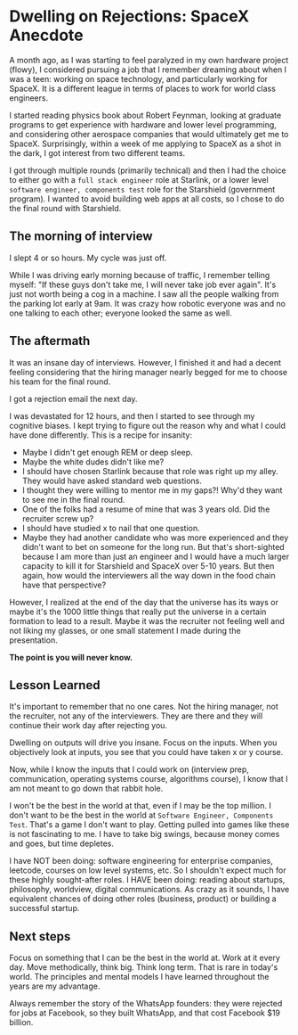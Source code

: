 # Dwelling on Rejections: SpaceX Anecdote

A month ago, as I was starting to feel paralyzed in my own hardware project (flowy), I considered pursuing a job that I remember dreaming about when I was a teen: working on space technology, and particularly working for SpaceX. It is a different league in terms of places to work for world class engineers.

I started reading physics book about Robert Feynman, looking at graduate programs to get experience with hardware and lower level programming, and considering other aerospace companies that would ultimately get me to SpaceX. Surprisingly, within a week of me applying to SpaceX as a shot in the dark, I got interest from two different teams.

I got through multiple rounds (primarily technical) and then I had the choice to either go with a `full stack engineer` role at Starlink, or a lower level `software engineer, components test` role for the Starshield (government program). I wanted to avoid building web apps at all costs, so I chose to do the final round with Starshield.


## The morning of interview
I slept 4 or so hours. My cycle was just off.

While I was driving early morning because of traffic, I remember telling myself: "If these guys don't take me, I will never take job ever again". It's just not worth being a cog in a machine. I saw all the people walking from the parking lot early at 9am. It was crazy how robotic everyone was and no one talking to each other; everyone looked the same as well.

## The aftermath
It was an insane day of interviews. However, I finished it and had a decent feeling considering that the hiring manager nearly begged for me to choose his team for the final round.

I got a rejection email the next day.

I was devastated for 12 hours, and then I started to see through my cognitive biases. I kept trying to figure out the reason why and what I could have done differently. This is a recipe for insanity:
- Maybe I didn't get enough REM or deep sleep.
- Maybe the white dudes didn't like me?
- I should have chosen Starlink because that role was right up my alley. They would have asked standard web questions.
- I thought they were willing to mentor me in my gaps?! Why'd they want to see me in the final round.
- One of the folks had a resume of mine that was 3 years old. Did the recruiter screw up?
- I should have studied x to nail that one question.
- Maybe they had another candidate who was more experienced and they didn't want to bet on someone for the long run. But that's short-sighted because I am more than just an engineer and I would have a much larger capacity to kill it for Starshield and SpaceX over 5-10 years. But then again, how would the interviewers all the way down in the food chain have that perspective?

However, I realized at the end of the day that the universe has its ways or maybe it's the 1000 little things that really put the universe in a certain formation to lead to a result. Maybe it was the recruiter not feeling well and not liking my glasses, or one small statement I made during the presentation.

**The point is you will never know.**

## Lesson Learned
It's important to remember that no one cares. Not the hiring manager, not the recruiter, not any of the interviewers. They are there and they will continue their work day after rejecting you.

Dwelling on outputs will drive you insane. Focus on the inputs. When you objectively look at inputs, you see that you could have taken x or y course.

Now, while I know the inputs that I could work on (interview prep, communication, operating systems course, algorithms course), I know that I am not meant to go down that rabbit hole.

I won't be the best in the world at that, even if I may be the top million. I don't want to be the best in the world at `Software Engineer, Components Test`. That's a game I don't want to play. Getting pulled into games like these is not fascinating to me. I have to take big swings, because money comes and goes, but time depletes.

I have NOT been doing: software engineering for enterprise companies, leetcode, courses on low level systems, etc. So I shouldn't expect much for these highly sought-after roles. I HAVE been doing: reading about startups, philosophy, worldview, digital communications. As crazy as it sounds, I have equivalent chances of doing other roles (business, product) or building a successful startup.

## Next steps
Focus on something that I can be the best in the world at. Work at it every day. Move methodically, think big. Think long term. That is rare in today's world. The principles and mental models I have learned throughout the years are my advantage.

Always remember the story of the WhatsApp founders: they were rejected for jobs at Facebook, so they built WhatsApp, and that cost Facebook $19 billion.
